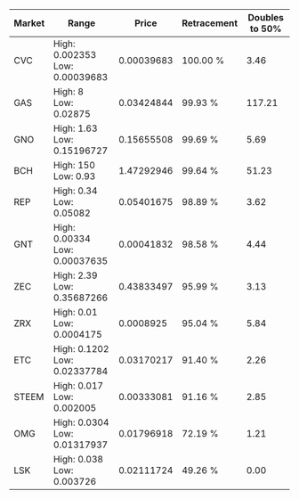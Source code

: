 | Market | Range | Price| Retracement | Doubles to 50% |
| --- | --- | --- | --- | --- |
| CVC | High: 0.002353<br />Low: 0.00039683 | 0.00039683 | 100.00 % | 3.46 |
| GAS | High: 8<br />Low: 0.02875 | 0.03424844 | 99.93 % | 117.21 |
| GNO | High: 1.63<br />Low: 0.15196727 | 0.15655508 | 99.69 % | 5.69 |
| BCH | High: 150<br />Low: 0.93 | 1.47292946 | 99.64 % | 51.23 |
| REP | High: 0.34<br />Low: 0.05082 | 0.05401675 | 98.89 % | 3.62 |
| GNT | High: 0.00334<br />Low: 0.00037635 | 0.00041832 | 98.58 % | 4.44 |
| ZEC | High: 2.39<br />Low: 0.35687266 | 0.43833497 | 95.99 % | 3.13 |
| ZRX | High: 0.01<br />Low: 0.0004175 | 0.0008925 | 95.04 % | 5.84 |
| ETC | High: 0.1202<br />Low: 0.02337784 | 0.03170217 | 91.40 % | 2.26 |
| STEEM | High: 0.017<br />Low: 0.002005 | 0.00333081 | 91.16 % | 2.85 |
| OMG | High: 0.0304<br />Low: 0.01317937 | 0.01796918 | 72.19 % | 1.21 |
| LSK | High: 0.038<br />Low: 0.003726 | 0.02111724 | 49.26 % | 0.00 |
